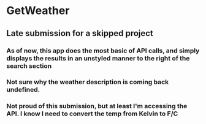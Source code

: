 # GetWeather

## Late submission for a skipped project

### As of now, this app does the most basic of API calls, and simply displays the results in an unstyled manner to the right of the search section
### Not sure why the weather description is coming back undefined.
### Not proud of this submission, but at least I'm accessing the API. I know I need to convert the temp from Kelvin to F/C
